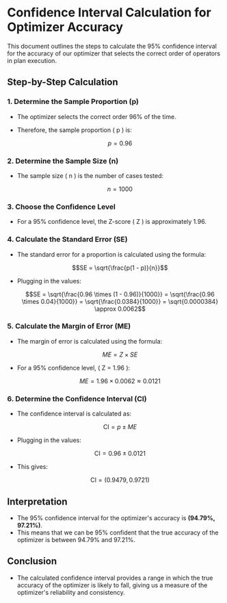 # Confidence Interval Calculation for Optimizer Accuracy

This document outlines the steps to calculate the 95% confidence interval for the accuracy of our optimizer that selects the correct order of operators in plan execution.

## Step-by-Step Calculation

### 1. Determine the Sample Proportion (p)
- The optimizer selects the correct order 96% of the time.
- Therefore, the sample proportion \( p \) is:

  $$p = 0.96$$

### 2. Determine the Sample Size (n)
- The sample size \( n \) is the number of cases tested:

  $$n = 1000$$

### 3. Choose the Confidence Level
- For a 95% confidence level, the Z-score \( Z \) is approximately 1.96.

### 4. Calculate the Standard Error (SE)
- The standard error for a proportion is calculated using the formula:

  $$SE = \sqrt{\frac{p(1 - p)}{n}}$$
  
- Plugging in the values:

   $$SE = \sqrt{\frac{0.96 \times (1 - 0.96)}{1000}} = \sqrt{\frac{0.96 \times 0.04}{1000}} = \sqrt{\frac{0.0384}{1000}} = \sqrt{0.0000384} \approx 0.0062$$

### 5. Calculate the Margin of Error (ME)
- The margin of error is calculated using the formula:

   $$ME = Z \times SE$$
  
- For a 95% confidence level, \( Z = 1.96 \):
  
   $$ME = 1.96 \times 0.0062 \approx 0.0121$$

### 6. Determine the Confidence Interval (CI)
- The confidence interval is calculated as:

   $$\text{CI} = p \pm ME$$
  
- Plugging in the values:

   $$\text{CI} = 0.96 \pm 0.0121$$
  
- This gives:
  
   $$\text{CI} = (0.9479, 0.9721)$$


## Interpretation
- The 95% confidence interval for the optimizer's accuracy is **(94.79%, 97.21%)**.
- This means that we can be 95% confident that the true accuracy of the optimizer is between 94.79% and 97.21%.

## Conclusion
- The calculated confidence interval provides a range in which the true accuracy of the optimizer is likely to fall, giving us a measure of the optimizer's reliability and consistency.
